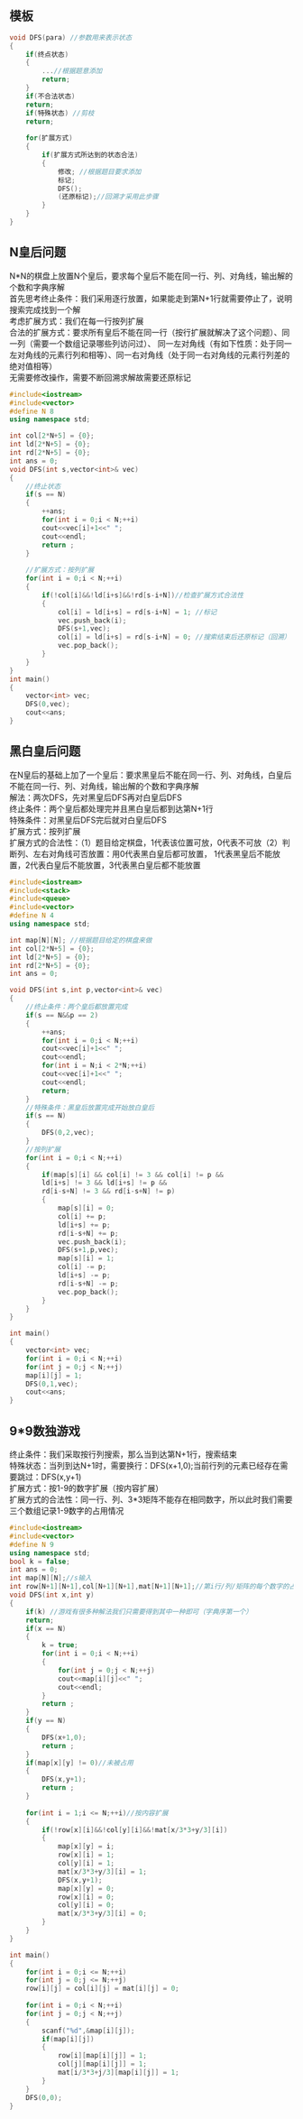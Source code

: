 ## 模板
```cpp
void DFS(para) //参数用来表示状态
{
	if(终点状态)
	{
		...//根据题意添加
		return; 
	}
	if(不合法状态)
	return;
	if(特殊状态) //剪枝 
	return; 
	
	for(扩展方式)
	{
		if(扩展方式所达到的状态合法)
		{
			修改; //根据题目要求添加 
			标记;
			DFS();
			(还原标记);//回溯才采用此步骤 
		}
	}
}
```
## N皇后问题
N\*N的棋盘上放置N个皇后，要求每个皇后不能在同一行、列、对角线，输出解的个数和字典序解   
首先思考终止条件：我们采用逐行放置，如果能走到第N+1行就需要停止了，说明搜索完成找到一个解  
考虑扩展方式：我们在每一行按列扩展  
合法的扩展方式：要求所有皇后不能在同一行（按行扩展就解决了这个问题）、同一列（需要一个数组记录哪些列访问过）、
同一左对角线（有如下性质：处于同一左对角线的元素行列和相等）、同一右对角线（处于同一右对角线的元素行列差的绝对值相等）  
无需要修改操作，需要不断回溯求解故需要还原标记  
```cpp
#include<iostream>
#include<vector>
#define N 8
using namespace std;

int col[2*N+5] = {0};
int ld[2*N+5] = {0};
int rd[2*N+5] = {0};
int ans = 0;
void DFS(int s,vector<int>& vec)
{
	//终止状态
	if(s == N)
	{
		++ans;
		for(int i = 0;i < N;++i)
		cout<<vec[i]+1<<" ";
		cout<<endl;
		return ;
	}
	
	//扩展方式：按列扩展 
	for(int i = 0;i < N;++i)
	{
		if(!col[i]&&!ld[i+s]&&!rd[s-i+N])//检查扩展方式合法性 
		{
			col[i] = ld[i+s] = rd[s-i+N] = 1; //标记
			vec.push_back(i);
			DFS(s+1,vec);   
			col[i] = ld[i+s] = rd[s-i+N] = 0; //搜索结束后还原标记（回溯）
			vec.pop_back(); 
		}
	}
}
int main()
{
	vector<int> vec;
	DFS(0,vec);
	cout<<ans;
}
```
## 黑白皇后问题
在N皇后的基础上加了一个皇后：要求黑皇后不能在同一行、列、对角线，白皇后不能在同一行、列、对角线，输出解的个数和字典序解  
解法：两次DFS，先对黑皇后DFS再对白皇后DFS  
终止条件：两个皇后都处理完并且黑白皇后都到达第N+1行  
特殊条件：对黑皇后DFS完后就对白皇后DFS  
扩展方式：按列扩展  
扩展方式的合法性：（1）题目给定棋盘，1代表该位置可放，0代表不可放（2）判断列、左右对角线可否放置：用0代表黑白皇后都可放置，
1代表黑皇后不能放置，2代表白皇后不能放置，3代表黑白皇后都不能放置  
```cpp
#include<iostream>
#include<stack>
#include<queue>
#include<vector>
#define N 4
using namespace std;

int map[N][N]; //根据题目给定的棋盘来做 
int col[2*N+5] = {0};
int ld[2*N+5] = {0};
int rd[2*N+5] = {0};
int ans = 0;

void DFS(int s,int p,vector<int>& vec)
{
	//终止条件：两个皇后都放置完成 
	if(s == N&&p == 2)
	{
		++ans;
		for(int i = 0;i < N;++i)
		cout<<vec[i]+1<<" ";
		cout<<endl;
		for(int i = N;i < 2*N;++i)
		cout<<vec[i]+1<<" ";
		cout<<endl;
		return;
	}
	//特殊条件：黑皇后放置完成开始放白皇后 
	if(s == N)
	{
		DFS(0,2,vec);
	}
	//按列扩展
	for(int i = 0;i < N;++i)
	{
		if(map[s][i] && col[i] != 3 && col[i] != p &&
		ld[i+s] != 3 && ld[i+s] != p &&
		rd[i-s+N] != 3 && rd[i-s+N] != p)
		{
			map[s][i] = 0;
			col[i] += p;
			ld[i+s] += p;
			rd[i-s+N] += p;
			vec.push_back(i);
			DFS(s+1,p,vec);
			map[s][i] = 1;
			col[i] -= p;
			ld[i+s] -= p;
			rd[i-s+N] -= p;
			vec.pop_back();		
		}
	} 
}

int main()
{
	vector<int> vec; 
	for(int i = 0;i < N;++i)
	for(int j = 0;j < N;++j)
	map[i][j] = 1;
	DFS(0,1,vec);
	cout<<ans;
}
```

## 9\*9数独游戏
终止条件：我们采取按行列搜索，那么当到达第N+1行，搜索结束  
特殊状态：当列到达N+1时，需要换行：DFS(x+1,0);当前行列的元素已经存在需要跳过：DFS(x,y+1)  
扩展方式：按1-9的数字扩展（按内容扩展）    
扩展方式的合法性：同一行、列、3\*3矩阵不能存在相同数字，所以此时我们需要三个数组记录1-9数字的占用情况
```cpp
#include<iostream>
#include<vector>
#define N 9
using namespace std;
bool k = false;
int ans = 0;
int map[N][N];//s输入 
int row[N+1][N+1],col[N+1][N+1],mat[N+1][N+1];//第i行/列/矩阵的每个数字的占用情况 
void DFS(int x,int y)
{
	if(k) //游戏有很多种解法我们只需要得到其中一种即可（字典序第一个） 
	return;
	if(x == N)
	{
		k = true;
		for(int i = 0;i < N;++i)
		{
			for(int j = 0;j < N;++j)
			cout<<map[i][j]<<" ";
			cout<<endl;
		}
		return ;
	}
	if(y == N)
	{
		DFS(x+1,0);
		return ;
	}
	if(map[x][y] != 0)//未被占用
	{
		DFS(x,y+1);
		return ;
	}
	
	for(int i = 1;i <= N;++i)//按内容扩展
	{
		if(!row[x][i]&&!col[y][i]&&!mat[x/3*3+y/3][i])
		{
			map[x][y] = i;
			row[x][i] = 1;
			col[y][i] = 1;
			mat[x/3*3+y/3][i] = 1;
			DFS(x,y+1);
			map[x][y] = 0;
			row[x][i] = 0;
			col[y][i] = 0;
			mat[x/3*3+y/3][i] = 0;
		}
	} 
} 

int main()
{
	for(int i = 0;i <= N;++i)
	for(int j = 0;j <= N;++j)
	row[i][j] = col[i][j] = mat[i][j] = 0;
	
	for(int i = 0;i < N;++i)
	for(int j = 0;j < N;++j)
	{
		scanf("%d",&map[i][j]);
		if(map[i][j])
		{
			row[i][map[i][j]] = 1;
			col[j][map[i][j]] = 1;
			mat[i/3*3+j/3][map[i][j]] = 1;
		}
	}
	DFS(0,0);
}
```

